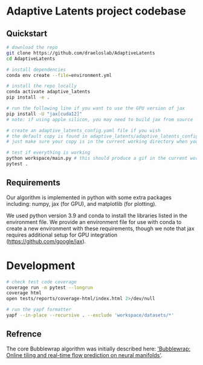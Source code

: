 # Adaptive Latents project codebase

## Quickstart
```bash
# download the repo
git clone https://github.com/draeloslab/AdaptiveLatents
cd AdaptiveLatents

# install dependencies
conda env create --file=environment.yml

# install the repo locally
conda activate adaptive_latents
pip install -e .

# run the following line if you want to use the GPU version of jax
pip install -U "jax[cuda12]"
# note: if using apple silicon, you may need to build jax from source

# create an adaptive_latents_config.yaml file if you wish
# the default copy is found in adaptive_latents/adaptive_latents_config.yaml
# just make sure your copy is in the current working directory when you import adaptive latents

# test if everything is working
python workspace/main.py # this should produce a gif in the current working directory
pytest .
```


## Requirements
Our algorithm is implemented in python with some extra packages including: numpy, jax (for GPU), and matplotlib (for plotting). 

We used python version 3.9 and conda to install the libraries listed in the environment file. 
We provide an environment file for use with conda to create a new environment with these requirements, though we note that jax requires additional setup for GPU integration (https://github.com/google/jax). 

# Development
```bash
# check test code coverage
coverage run -m pytest --longrun
coverage html
open tests/reports/coverage-html/index.html 2>/dev/null

# run the yapf formatter
yapf --in-place --recursive . --exclude 'workspace/datasets/*'
```


## Refrence
The core Bubblewrap algorithm was initially described here: ['Bubblewrap: Online tiling and real-time flow prediction on neural manifolds'](https://proceedings.neurips.cc/paper/2021/hash/307eb8ee16198da891c521eca21464c1-Abstract.html).

[//]: # (## Refactor plan)

[//]: # (* the bubblewrap class should have a static run method in addition to BWRun)

[//]: # (* defalut_parameters and the default adaptive_latents_config.yaml should be united &#40;with a default?&#41;)

[//]: # (* I should move the filesystem-dependent files to a new repo or at least the scripts folder)

[//]: # (* move the `dataset_plots` notebook to a function)

[//]: # (* general pipeline component interface so we can share a logger?)

[//]: # (  * learn from sklearn?)

[//]: # (* log caching &#40;and make it local&#41;)

[//]: # (* make Indy dataset not have trailing zeros)

[//]: # (* src/ structure)

[//]: # (* hashable TimedDataSource?)